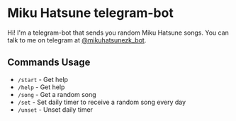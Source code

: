 # Miku Hatsune telegram-bot

Hi! I'm a telegram-bot that sends you random Miku Hatsune songs. You can talk to me on telegram at [@mikuhatsunezk_bot](https://t.me/mikuhatsunezk_bot).

## Commands Usage

- `/start` - Get help
- `/help` - Get help
- `/song` - Get a random song
- `/set` - Set daily timer to receive a random song every day
- `/unset` - Unset daily timer
<!--TODO: - `/miku` - Get a random Miku Hatsune image -->